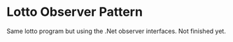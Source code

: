 # Lotto Observer Pattern

Same lotto program but using the .Net observer interfaces.
Not finished yet.
